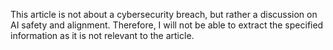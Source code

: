 This article is not about a cybersecurity breach, but rather a discussion on AI safety and alignment. Therefore, I will not be able to extract the specified information as it is not relevant to the article.
